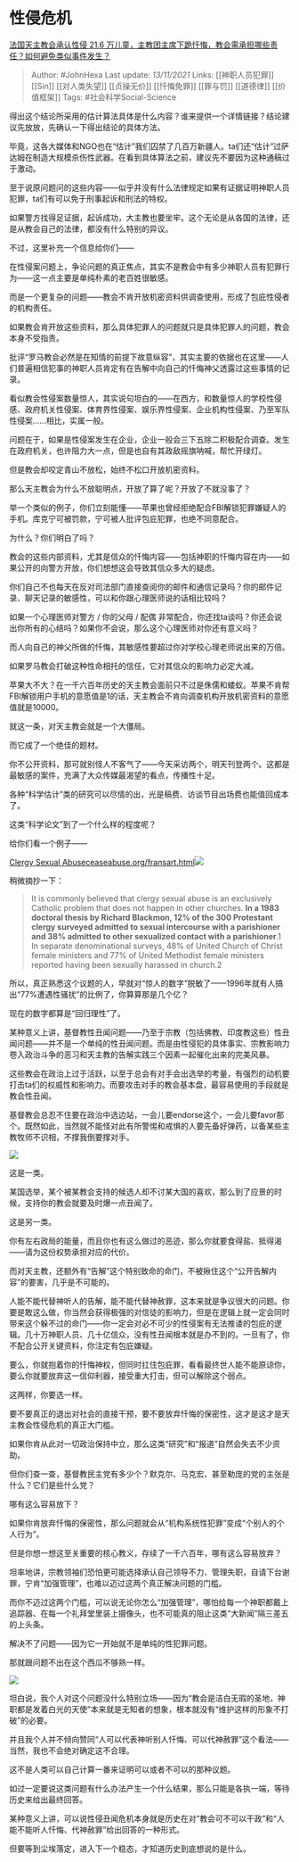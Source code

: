 # 性侵危机
[法国天主教会承认性侵 21.6 万儿童，主教团主席下跪忏悔，教会需承担哪些责任？如何避免类似事件发生？](https://www.zhihu.com/question/497392694/answer/2213860184)

> Author: #JohnHexa 
Last update: *13/11/2021* 
Links: [[神职人员犯罪]] [[Sin]] [[对人类失望]] [[贞操无价]] [[忏悔免罪]] [[罪与罚]] [[道德律]] [[价值框架]]
Tags:  #社会科学Social-Science 
  
得出这个结论所采用的估计算法具体是什么内容？谁来提供一个详情链接？结论建议先放放，先确认一下得出结论的具体方法。

毕竟，这各大媒体和NGO也在“估计”我们囚禁了几百万新疆人。ta们还“估计”过萨达姆在制造大规模杀伤性武器。在看到具体算法之前，建议先不要因为这种通稿过于激动。

至于说原问题问的这些内容——似乎并没有什么法律规定如果有证据证明神职人员犯罪，ta们有可以免于刑事起诉和刑法的特权。

如果警方找得足证据，起诉成功，大主教也要坐牢。这个无论是从各国的法律，还是从教会自己的法律，都没有什么特别的异议。

  

不过，这里补充一个信息给你们——

在性侵案问题上，争论问题的真正焦点，其实不是教会中有多少神职人员有犯罪行为——这一点主要是单纯朴素的老百姓很敏感。

而是一个更复杂的问题——教会不肯开放机密资料供调查使用，形成了包庇性侵者的机构责任。

如果教会肯开放这些资料，那么具体犯罪人的问题就只是具体犯罪人的问题，教会本身不受指责。

批评“罗马教会必然是在知情的前提下故意纵容”，其实主要的依据也在这里——人们普遍相信犯事的神职人员肯定有在告解中向自己的忏悔神父透露过这些事情的记录。

  

看似教会性侵案数量惊人，其实说句坦白的——在西方，和数量惊人的学校性侵感、政府机关性侵案、体育界性侵案、娱乐界性侵案、企业机构性侵案、乃至军队性侵案……相比，实属一般。

问题在于，如果是性侵案发生在企业，企业一般会三下五除二积极配合调查。发生在政府机关，也许阻力大一点，但是也自有其政敌摇旗呐喊，帮忙开绿灯。

但是教会却咬定青山不放松，始终不松口开放机密资料。

那么天主教会为什么不放聪明点，开放了算了呢？开放了不就没事了？

举一个类似的例子，你们立刻能懂——苹果也曾经拒绝配合FBI解锁犯罪嫌疑人的手机。库克宁可被罚款，宁可被人批评包庇犯罪，也绝不同意配合。

为什么？你们明白了吗？

教会的这些内部资料，尤其是信众的忏悔内容——包括神职的忏悔内容在内——如果公开的向警方开放，你们想想这会导致其信众多大的疑虑。

你们自己不也每天在反对司法部门直接查阅你的邮件和通信记录吗？你的邮件记录、聊天记录的敏感性，可以和你跟心理医师说的话相比较吗？

如果一个心理医师对警方 / 你的父母 / 配偶 非常配合，你还找ta谈吗？你还会说出你所有的心结吗？如果你不会说，那么这个心理医师对你还有意义吗？

而人向自己的神父所做的忏悔，其敏感性要超过你对学校心理老师说出来的万倍。

如果罗马教会打破这种性命相托的信任，它对其信众的影响力必定大减。

苹果大不大？在一千六百年历史的天主教会面前只不过是侏儒和蝼蚁。苹果不肯帮FBI解锁用户手机的意愿值是1的话，天主教会不肯向调查机构开放机密资料的意愿值就是10000。

就这一条，对天主教会就是一个大僵局。

而它成了一个绝佳的题材。

你不公开资料，那可就别怪人不客气了——今天采访两个，明天刊登两个。这都是最敏感的案件，充满了大众传媒最渴望的看点，传播性十足。

各种“科学估计”类的研究可以尽情的出，光是稿费、访谈节目出场费也能值回成本了。

  

这类“科学论文”到了一个什么样的程度呢？

给你们看一个例子——

[Clergy Sexual Abuse​ceaseabuse.org/fransart.html![](https://pic4.zhimg.com/v2-c828f3f94d875b6d3f956902b3a45293_180x120.jpg)](https://link.zhihu.com/?target=http%3A//ceaseabuse.org/fransart.html)

稍微摘抄一下：

> It is commonly believed that clergy sexual abuse is an exclusively Catholic problem that does not happen in other churches. **In a 1983 doctoral thesis by Richard Blackmon, 12% of the 300 Protestant clergy surveyed admitted to sexual intercourse with a parishioner and 38% admitted to other sexualized contact with a parishioner**.1 In separate denominational surveys, 48% of United Church of Christ female ministers and 77% of United Methodist female ministers reported having been sexually harassed in church.2

所以，真正熟悉这个议题的人，早就对“惊人的数字”脱敏了——1996年就有人搞出“77%遭遇性骚扰”的比例了，你算算那是几个亿？

现在的数字都算是“回归理性”了。

  

某种意义上讲，基督教性丑闻问题——乃至于宗教（包括佛教、印度教这些）性丑闻问题——并不是一个单纯的性丑闻问题。而是由性侵犯的具体事实、宗教影响力卷入政治斗争的恶习和天主教的告解实践三个因素一起催化出来的完美风暴。

这些教会在政治上过于活跃，以至于总会有对手会出选举的考量，有强烈的动机要打击ta们的权威性和影响力。而要攻击对手的教会基本盘，最容易使用的手段就是教会性丑闻。

基督教会总忍不住要在政治中选边站，一会儿要endorse这个，一会儿要favor那个。既然如此，当然就不能怪对此有所警惕和戒惧的人要先备好弹药，以备某些主教牧师不识相，不撑我倒要撑对手。

![](https://pic2.zhimg.com/50/v2-1bf4e7cd8b2d61e0a410a6f7b58d199a_720w.jpg?source=1940ef5c)

这是一类。

某国选举，某个被某教会支持的候选人却不讨某大国的喜欢，那么到了应景的时候，支持你的教会就要及时爆一点丑闻了。

这是另一类。

你有左右政局的能量，而且你也有这么做过的恶迹，那么你就要食得盐、抵得渴——请为这份权势承担对应的代价。

而对天主教，还额外有“告解”这个特别致命的命门，不被揪住这个“公开告解内容”的要害，几乎是不可能的。

人能不能代替神听人的告解，能不能代替神赦罪，这本来就是争议很大的问题。你要是敢这么做，你当然会获得极强的对信徒的影响力，但是在逻辑上就一定会同时带来这个躲不过的命门——你一定会对必不可少的性侵案有无法推诿的包庇的逻辑。几十万神职人员、几十亿信众，没有性丑闻根本就是办不到的。一旦有了，你不配合公开关键资料，你注定有包庇嫌疑。

要么，你就抱着你的忏悔神权，但同时扛住包庇罪，看看最终世人能不能原谅你，要么你就要放弃这一信仰利器，接受重大打击，但可以解除这个弱点。

这两样，你要选一样。

要不要真正的退出对社会的直接干预，要不要放弃忏悔的保密性，这才是这才是天主教会性侵危机的真正大门槛。

如果你肯从此对一切政治保持中立，那么这类“研究”和“报道”自然会失去不少资助。

但你们查一查，基督教民主党有多少个？默克尔、马克宏、甚至勒庞的党的主张是什么？它们是些什么党？

哪有这么容易放下？

如果你肯放弃忏悔的保密性，那么问题就会从“机构系统性犯罪”变成“个别人的个人行为”。

但是你想一想这至关重要的核心教义，存续了一千六百年，哪有这么容易放弃？

坦率地讲，宗教领袖们恐怕更可能选择承认自己领导不力、管理失职，自请下台谢罪，宁肯“加强管理”，也难以迈过这两个真正解决问题的门槛。

而你不迈过这两个门槛，可以说无论你怎么“加强管理”，哪怕给每一个神职都戴上追踪器、在每一个礼拜堂里装上摄像头，也不可能真的阻止这类“大新闻”隔三差五的上头条。

解决不了问题——因为它一开始就不是单纯的性犯罪问题。

那就跟问题不出在这个西瓜不够熟一样。

![](https://pic3.zhimg.com/50/v2-309e694d098572c9b94195cbb85186ca_720w.jpg?source=1940ef5c)

坦白说，我个人对这个问题没什么特别立场——因为“教会是洁白无瑕的圣地，神职都是发着白光的天使”本来就是无知者的想象，根本就没有“维护这样的形象不打破”的必要。

并且我个人并不倾向赞同“人可以代表神听别人忏悔、可以代神赦罪”这个看法——当然，我也不会绝对确定这不合理。

这不是人类可以自己计算一番来证明可以或者不可以的那种议题。

如过一定要说这类问题有什么办法产生一个什么结果，那么只能是各执一端，等待历史来给出最终回答。

某种意义上讲，可以说性侵丑闻危机本身就是历史在对“教会可不可以干政”和“人能不能听人忏悔、代神赦罪”给出回答的一种形式。

但要等到尘埃落定，进入下一个稳态，才知道历史到底想说的是什么。